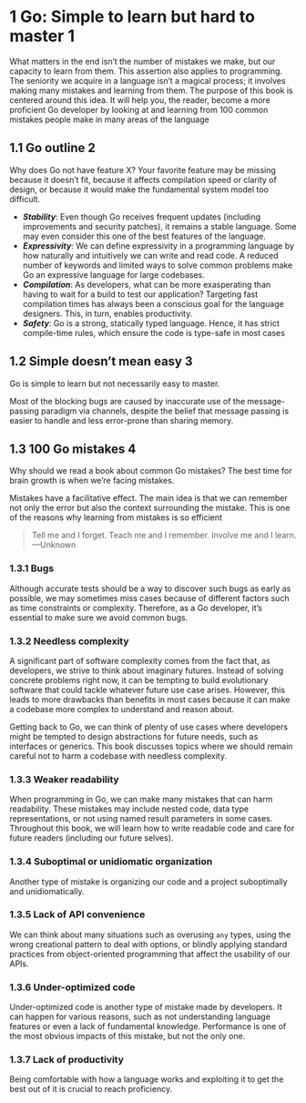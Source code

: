 # 1 Go: Simple to learn but hard to master 1
What matters in the end isn’t the number of mistakes we make, but our capacity to learn from them. This assertion also applies to programming. The seniority we acquire in a language isn’t a magical process; it involves making many mistakes and learning from them. The purpose of this book is centered around this idea. It will help you, the reader, become a more proficient Go developer by looking at and learning from 100 common mistakes people make in many areas of the language

## 1.1 Go outline 2
Why does Go not have feature X? Your favorite feature may be missing because it doesn’t fit, because it affects compilation speed or clarity of design, or because it would make the fundamental system model too difficult.

* ***Stability***: Even though Go receives frequent updates (including improvements and security patches), it remains a stable language. Some may even consider this one of the best features of the language.
* ***Expressivity***: We can define expressivity in a programming language by how naturally and intuitively we can write and read code. A reduced number of keywords and limited ways to solve common problems make Go an expressive language for large codebases.
* ***Compilation***: As developers, what can be more exasperating than having to wait for a build to test our application? Targeting fast compilation times has always been a conscious goal for the language designers. This, in turn, enables productivity.
* ***Safety***: Go is a strong, statically typed language. Hence, it has strict compile-time rules, which ensure the code is type-safe in most cases

## 1.2 Simple doesn’t mean easy 3
Go is simple to learn but not necessarily easy to master.

Most of the blocking bugs are caused by inaccurate use of the message-passing paradigm via channels, despite the belief that message passing is easier to handle and less error-prone than sharing memory.

## 1.3 100 Go mistakes 4
Why should we read a book about common Go mistakes?
The best time for brain growth is when we’re facing mistakes.

Mistakes have a facilitative effect. The main idea is that we can remember not only the error but also the context surrounding the mistake. This is one of the reasons why learning from mistakes is so efficient

> Tell me and I forget. Teach me and I remember. Involve me and I learn.
 —Unknown

### 1.3.1 Bugs
Although accurate tests should be a way to discover such bugs as early as possible, we may sometimes miss cases because of different factors such as time constraints or complexity. Therefore, as a Go developer, it’s essential to make sure we avoid common bugs.
### 1.3.2 Needless complexity
A significant part of software complexity comes from the fact that, as developers, we strive to think about imaginary futures. Instead of solving concrete problems right now, it can be tempting to build evolutionary software that could tackle whatever future use case arises. However, this leads to more drawbacks than benefits in most cases because it can make a codebase more complex to understand and reason about.

Getting back to Go, we can think of plenty of use cases where developers might be tempted to design abstractions for future needs, such as interfaces or generics. This book discusses topics where we should remain careful not to harm a codebase with needless complexity.

### 1.3.3 Weaker readability
When programming in Go, we can make many mistakes that can harm readability. These mistakes may include nested code, data type representations, or not using named result parameters in some cases. Throughout this book, we will learn how to write readable code and care for future readers (including our future selves).

### 1.3.4 Suboptimal or unidiomatic organization
Another type of mistake is organizing our code and a project suboptimally and unidiomatically.

### 1.3.5 Lack of API convenience
We can think about many situations such as overusing `any` types, using the wrong creational pattern to deal with options, or blindly applying standard practices from object-oriented programming that affect the usability of our APIs.

### 1.3.6 Under-optimized code
Under-optimized code is another type of mistake made by developers. It can happen for various reasons, such as not understanding language features or even a lack of fundamental knowledge. Performance is one of the most obvious impacts of this mistake, but not the only one.

### 1.3.7 Lack of productivity
Being comfortable with how a language works and exploiting it to get the best out of it is crucial to reach proficiency.
